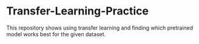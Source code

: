 # Transfer-Learning-Practice
This repository shows using transfer learning and finding which pretrained model works best for the given dataset.
